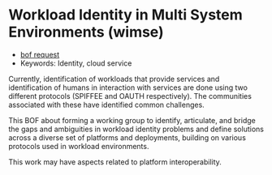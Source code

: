 # Workload Identity in Multi System Environments (wimse)


* [bof request](https://datatracker.ietf.org/doc/bofreq-richer-wimse/)
* Keywords: Identity, cloud service

Currently, identification of workloads that provide services and identification of humans in interaction with services are done using two different protocols (SPIFFEE and OAUTH respectively). The communities associated with these have identified common challenges.

This BOF about forming a working group to identify, articulate, and bridge the gaps and ambiguities in workload identity problems and define solutions across a diverse set of platforms and deployments, building on various protocols used in workload environments.

This work may have aspects related to platform interoperability.